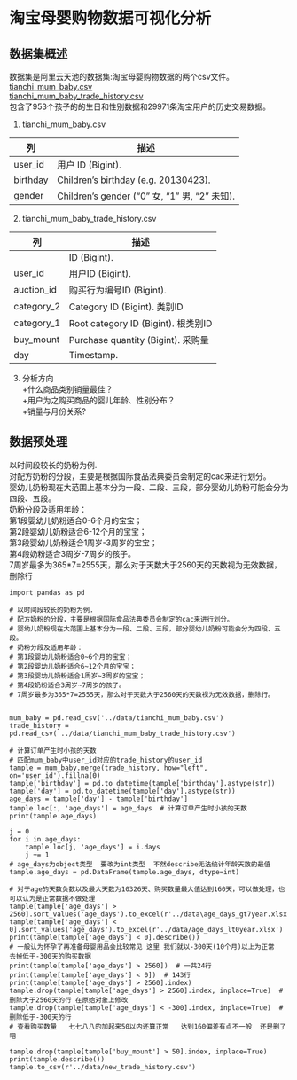 # 淘宝母婴购物数据可视化分析
## 数据集概述
数据集是阿里云天池的数据集:淘宝母婴购物数据的两个csv文件。  
[tianchi_mum_baby.csv](https://github.com/YukaKazemi/taobao-mum-baby/blob/master/data/tianchi_mum_baby.csv)  
[tianchi_mum_baby_trade_history.csv](https://github.com/YukaKazemi/taobao-mum-baby/blob/master/data/tianchi_mum_baby_trade_history.csv)  
包含了953个孩子的的生日和性别数据和29971条淘宝用户的历史交易数据。   
1. tianchi_mum_baby.csv  

| 列 | 描述 |
| ------ | ------ |  
| user_id | 用户 ID (Bigint). |  
| birthday | Children’s birthday (e.g. 20130423). |  
| gender | Children’s gender (“0” 女, “1” 男, “2” 未知). |  

2. tianchi_mum_baby_trade_history.csv

| 列 | 描述 |
| ------ | ------ |  
|  | ID (Bigint). |  
| user_id | 用户ID (Bigint). |  
| auction_id | 购买行为编号ID (Bigint). |
| category_2 | Category ID (Bigint). 类别ID |
| category_1 | Root category ID (Bigint). 根类别ID |
| buy_mount | Purchase quantity (Bigint). 采购量 |
| day | Timestamp. |    
  
3. 分析方向  
+什么商品类别销量最佳？  
+用户为之购买商品的婴儿年龄、性别分布？  
+销量与月份关系?

## 数据预处理  
以时间段较长的奶粉为例.  
对配方奶粉的分段，主要是根据国际食品法典委员会制定的cac来进行划分。  
婴幼儿奶粉现在大范围上基本分为一段、二段、三段，部分婴幼儿奶粉可能会分为四段、五段。  
奶粉分段及适用年龄：   
第1段婴幼儿奶粉适合0-6个月的宝宝；  
第2段婴幼儿奶粉适合6-12个月的宝宝；  
第3段婴幼儿奶粉适合1周岁-3周岁的宝宝；  
第4段奶粉适合3周岁-7周岁的孩子。  
7周岁最多为365*7=2555天，那么对于天数大于2560天的天数视为无效数据，删除行  
```
import pandas as pd

# 以时间段较长的奶粉为例.
# 配方奶粉的分段，主要是根据国际食品法典委员会制定的cac来进行划分。
# 婴幼儿奶粉现在大范围上基本分为一段、二段、三段，部分婴幼儿奶粉可能会分为四段、五段。
# 奶粉分段及适用年龄：
# 第1段婴幼儿奶粉适合0~6个月的宝宝；
# 第2段婴幼儿奶粉适合6~12个月的宝宝；
# 第3段婴幼儿奶粉适合1周岁~3周岁的宝宝；
# 第4段奶粉适合3周岁~7周岁的孩子。
# 7周岁最多为365*7=2555天，那么对于天数大于2560天的天数视为无效数据，删除行。


mum_baby = pd.read_csv('../data/tianchi_mum_baby.csv')
trade_history = pd.read_csv('../data/tianchi_mum_baby_trade_history.csv')

# 计算订单产生时小孩的天数
# 匹配mum_baby中user_id对应的trade_history的user_id
tample = mum_baby.merge(trade_history, how="left", on='user_id').fillna(0)
tample['birthday'] = pd.to_datetime(tample['birthday'].astype(str))
tample['day'] = pd.to_datetime(tample['day'].astype(str))
age_days = tample['day'] - tample['birthday']
tample.loc[:, 'age_days'] = age_days  # 计算订单产生时小孩的天数
print(tample.age_days)

j = 0
for i in age_days:
    tample.loc[j, 'age_days'] = i.days
    j += 1
# age_days为object类型  要改为int类型  不然describe无法统计年龄天数的最值
tample.age_days = pd.DataFrame(tample.age_days, dtype=int)

# 对于age的天数负数以及最大天数为10326天、购买数量最大值达到160天，可以做处理，也可以认为是正常数据不做处理
tample[tample['age_days'] > 2560].sort_values('age_days').to_excel(r'../data\age_days_gt7year.xlsx')
tample[tample['age_days'] < 0].sort_values('age_days').to_excel(r'../data/age_days_lt0year.xlsx')
print(tample[tample['age_days'] < 0].describe())
# 一般认为怀孕了再准备母婴用品会比较常见 这里 我们就以-300天(10个月)以上为正常  去掉低于-300天的购买数据
print(tample[tample['age_days'] > 2560])  # 一共24行
print(tample[tample['age_days'] < 0])  # 143行
print(tample[tample['age_days'] > 2560].index)
tample.drop(tample[tample['age_days'] > 2560].index, inplace=True)  # 删除大于2560天的行 在原始对象上修改
tample.drop(tample[tample['age_days'] < -300].index, inplace=True)  # 删除低于-300天的行
# 查看购买数量   七七八八的加起来50以内还算正常   达到160偏差有点不一般  还是删了吧

tample.drop(tample[tample['buy_mount'] > 50].index, inplace=True)
print(tample.describe())
tample.to_csv(r'../data/new_trade_history.csv')

```
